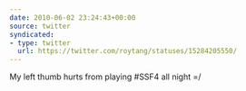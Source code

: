 ```yaml
---
date: 2010-06-02 23:24:43+00:00
source: twitter
syndicated:
- type: twitter
  url: https://twitter.com/roytang/statuses/15284205550/
---
```


My left thumb hurts from playing #SSF4 all night =/